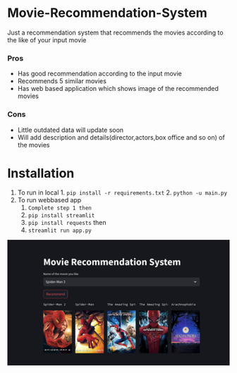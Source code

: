 # Movie-Recommendation-System
Just a recommendation system that recommends the movies according to the like of your input movie

### Pros
- Has good recommendation according to the input movie
- Recommends 5 similar movies
- Has web based application which shows image of the recommended movies

### Cons
- Little outdated data will update soon
- Will add description and details(director,actors,box office and so on) of the movies 

# Installation
1. To run in local 
        1. `` pip install -r requirements.txt ``
        2. ``python -u main.py``
2. To run webbased app 
	1. ``Complete step 1 then``
	2. ``pip install streamlit``
	3. ``pip install requests``
	then
	4. ``streamlit run app.py``


![Image](Screenshot.png)
